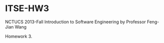 ITSE-HW3
========

NCTUCS 2013-Fall Introduction to Software Engineering by Professor Feng-Jian Wang

Homework 3.
